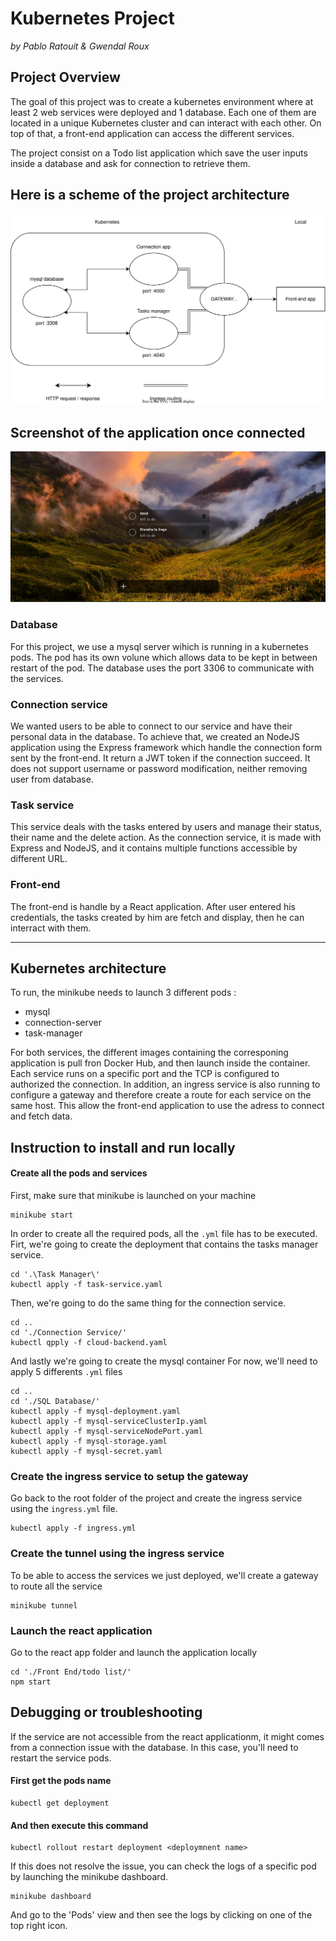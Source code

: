 # Kubernetes Project
*by Pablo Ratouit & Gwendal Roux*

## Project Overview
The goal of this project was to create a kubernetes environment where at least 2 web services were deployed and 1 database.
Each one of them are located in a unique Kubernetes cluster and can interact with each other. 
On top of that, a front-end application can access the different services.

The project consist on a Todo list application which save the user inputs inside a database and ask for connection to retrieve them.

## Here is a scheme of the project architecture
![project architecture scheme image](./Kubernetes-project-scheme-v1.drawio.svg)

## Screenshot of the application once connected
![front-end screenshot](./kubernetes-project-front-end-screenshot.png)

### Database
For this project, we use a mysql server wihich is running in a kubernetes pods. The pod has its own volune which allows data to be kept in between restart of the pod.
The database uses the port 3306 to communicate with the services.

### Connection service
We wanted users to be able to connect to our service and have their personal data in the database.
To achieve that, we created an NodeJS application using the Express framework which handle the connection form sent by the front-end.
It return a JWT token if the connection succeed.
It does not support username or password modification, neither removing user from database.

### Task service
This service deals with the tasks entered by users and manage their status, their name and the delete action.
As the connection service, it is made with Express and NodeJS, and it contains multiple functions accessible by different URL.

### Front-end
The front-end is handle by a React application. After user entered his credentials, the tasks created by him are fetch and display, then he can interract with them.

---

## Kubernetes architecture
To run, the minikube needs to launch 3 different pods :
- mysql
- connection-server
- task-manager

For both services, the different images containing the corresponing application is pull fron Docker Hub, and then launch inside the container.
Each service runs on a specific port and the TCP is configured to authorized the connection.
In addition, an ingress service is also running to configure a gateway and therefore create a route for each service on the same host.
This allow the front-end application to use the adress to connect and fetch data.

## Instruction to install and run locally
#### Create all the pods and services
First, make sure that minikube is launched on your machine
```
minikube start
 ```
In order to create all the required pods, all the ```.yml``` file has to be executed.
Firt, we're going to create the deployment that contains the tasks manager service.
```
cd '.\Task Manager\'
kubectl apply -f task-service.yaml
```
Then, we're going to do the same thing for the connection service.
```
cd ..
cd './Connection Service/'
kubectl qpply -f cloud-backend.yaml
```
And lastly we're going to create the mysql container
For now, we'll need to apply 5 differents ```.yml``` files
```
cd ..
cd './SQL Database/'
kubectl apply -f mysql-deployment.yaml
kubectl apply -f mysql-serviceClusterIp.yaml
kubectl apply -f mysql-serviceNodePort.yaml
kubectl apply -f mysql-storage.yaml
kubectl apply -f mysql-secret.yaml
```
### Create the ingress service to setup the gateway
Go back to the root folder of the project and create the ingress service using the ```ingress.yml``` file.
```
kubectl apply -f ingress.yml
```
### Create the tunnel using the ingress service
To be able to access the services we just deployed, we'll create a gateway to route all the service
```
minikube tunnel
```
### Launch the react application
Go to the react app folder and launch the application locally
```
cd './Front End/todo list/'
npm start
```
## Debugging or troubleshooting
If the service are not accessible from the react applicationm, it might comes from a connection issue with the database.
In this case, you'll need to restart the service pods.
#### First get the pods name
```
kubectl get deployment
```
#### And then execute this command
```
kubectl rollout restart deployment <deploymnent name>
```
If this does not resolve the issue, you can check the logs of a specific pod by launching the minikube dashboard.
```
minikube dashboard
```
And go to the 'Pods' view and then see the logs by clicking on one of the top right icon.
